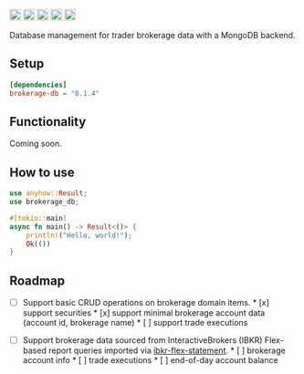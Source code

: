 [<img alt="github" src="https://img.shields.io/badge/github-tfiala?style=for-the-badge&labelColor=555555&logo=github" height="20">](https://github.com/tfiala/brokerage-db-rs)
[<img alt="crates.io" src="https://img.shields.io/crates/v/brokerage-db.svg?style=for-the-badge&color=fc8d62&logo=rust" height="20">](https://crates.io/crates/brokerage-db)
[<img alt="docs.rs" src="https://img.shields.io/badge/docs.rs-66c2a5?style=for-the-badge&labelColor=555555&logoColor=white&logo=docs.rs" height="20">](https://docs.rs/brokerage-db/latest/brokerage-db)
[<img alt="build status" src="https://img.shields.io/github/actions/workflow/status/tfiala/brokerage-db-rs/rust.yml?branch=main&style=for-the-badge" height="20">](https://github.com/tfiala/brokerage-db-rs/actions/workflows/rust.yml)
[<img alt="codecov.io" src="https://img.shields.io/codecov/c/github/tfiala/brokerage-db-rs?style=for-the-badge" height="20">](https://codecov.io/gh/tfiala/brokerage-db-rs)

Database management for trader brokerage data with a MongoDB backend.


## Setup

```toml
[dependencies]
brokerage-db = "0.1.4"
```

## Functionality

Coming soon.

## How to use

```rust
use anyhow::Result;
use brokerage_db;

#[tokio::main]
async fn main() -> Result<()> {
    println!("Hello, world!");
    Ok(())
}
```

## Roadmap

* [ ] Support basic CRUD operations on brokerage domain items.
      * [x] support securities
      * [x] support minimal brokerage account data (account id, brokerage name)
      * [ ] support trade executions

* [ ] Support brokerage data sourced from InteractiveBrokers (IBKR) Flex-based report queries 
      imported via [ibkr-flex-statement](https://github.com/tfiala/ibkr-flex-statement-rs).
      * [ ] brokerage account info
      * [ ] trade executions
      * [ ] end-of-day account balance
